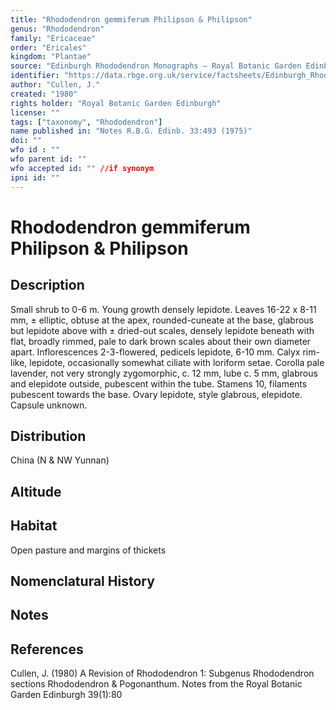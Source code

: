 ```yaml
---
title: "Rhododendron gemmiferum Philipson & Philipson"
genus: "Rhododendron"
family: "Ericaceae"
order: "Ericales"
kingdom: "Plantae"
source: "Edinburgh Rhododendron Monographs – Royal Botanic Garden Edinburgh"
identifier: "https://data.rbge.org.uk/service/factsheets/Edinburgh_Rhododendron_Monographs.xhtml"
author: "Cullen, J."
created: "1980"
rights holder: "Royal Botanic Garden Edinburgh"
license: ""
tags: ["taxonomy", "Rhododendron"]
name published in: "Notes R.B.G. Edinb. 33:493 (1975)"
doi: ""
wfo id : ""
wfo parent id: ""
wfo accepted id: "" //if synonym                      
ipni id: ""
---
```


                       

# Rhododendron gemmiferum Philipson & Philipson

## Description
Small shrub to 0-6 m. Young growth densely lepidote. Leaves 16-22 x 8-11 mm, ± elliptic, obtuse at the apex, rounded-cuneate at the base, glabrous but lepidote above with ± dried-out scales, densely lepidote beneath with flat, broadly rimmed, pale to dark brown scales about their own diameter apart. Inflorescences 2-3-flowered, pedicels lepidote, 6-10 mm. Calyx rim-like, lepidote, occasionally somewhat ciliate with loriform setae. Corolla pale lavender, not very strongly zygomorphic, c. 12 mm, lube c. 5 mm, glabrous and elepidote outside, pubescent within the tube. Stamens 10, filaments pubescent towards the base. Ovary lepidote, style glabrous, elepidote. Capsule unknown.

## Distribution
China (N & NW Yunnan)

## Altitude


## Habitat
Open pasture and margins of thickets

## Nomenclatural History

                       
## Notes


## References

Cullen, J. (1980) A Revision of Rhododendron 1: Subgenus Rhododendron sections Rhododendron & Pogonanthum. Notes from the Royal Botanic Garden Edinburgh 39(1):80
